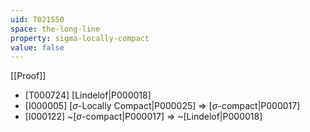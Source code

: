 ```yaml
---
uid: T021550
space: the-long-line
property: sigma-locally-compact
value: false
---
```

[[Proof]]

* [T000724] [Lindelof|P000018]
* [I000005] [$\sigma$-Locally Compact|P000025] => [$\sigma$-compact|P000017]
* [I000122] ~[$\sigma$-compact|P000017] => ~[Lindelof|P000018]

